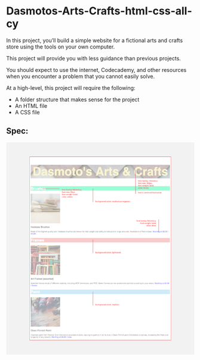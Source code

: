 # Dasmotos-Arts-Crafts-html-css-all-cy

In this project, you’ll build a simple website for a fictional arts and crafts store using the tools on your own computer.

This project will provide you with less guidance than previous projects.

You should expect to use the internet, Codecademy, and other resources when you encounter a problem that you cannot easily solve.

At a high-level, this project will require the following:

- A folder structure that makes sense for the project
- An HTML file
- A CSS file

## Spec:

![spec](./dasmotos-arts_redline.jpg)
